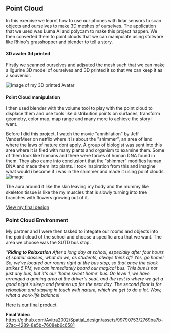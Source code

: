 ## Point Cloud

In this exercise we learnt how to use our phones with lidar sensors to scan objects and ourselves to make 3D meshes of ourselves. The application that we used was Luma AI and polycam to make this project happen. We then converted them to point clouds that we can manipulate using sfotware like Rhino's grasshopper and blender to tell a story. 

#### 3D avater 3d printed
Firstly we scanned ourselves and adjsuted the mesh such that we can make a ligurine 3D model of ourselves and 3D printed it so that we can keep it as a souvenior. 

![Image of my 3D printed Avatar](https://github.com/Avitra2002/Spatial_design/assets/99790753/ee61d0b4-34f4-4edc-8f42-cc0c97a43fe9)

#### Point Cloud manipulation
I then used blender with the volume tool to play with the point cloud to displace them and use tools like distribution points on surfaces, transform geometry, color map, map range and many more to achieve the story I want. 

Before I did this project, I watch the movie "annihilation" by Jeff VanderMeer on netflix where it is about the "shimmer", an area of land where the laws of nature dont apply. A group of biologist was sent into this area where it is filed with many plants and organism to examine them. Some of them look like humans and there were tarces of human DNA found in them. They also came into conclusiont that the "shimmer" modifies human DNA and made them into plants. I took inspiration from this and imagine what would i become if i was in the shimmer and made it using point clouds.
![image](https://github.com/Avitra2002/Spatial_design/assets/99790753/4918c6fc-d426-4836-8f4e-a6c1a49370c1)

The aura around it like the skin leaving my body and the mummy like skeleton tissue is like the my muscles that is slowly turning into tree branches with flowers growing out of it. 

[View my final design](https://github.com/Avitra2002/Spatial_design/files/13833157/Finalpdf.pdf)

### Point Cloud Environment
My partner and I were then tasked to integate our rooms and objects into the point cloud of the school and choose a specific area that we want. The area we choose was the SUTD bus stop. 

_"**Riding to Relaxation**
After a long day at school, especially after four hours of spatial classes, what do we, as students, always think of? Yes, go home! So, we've located our rooms right at the bus stop, so that once the clock strikes 5 PM, we can immediately board our magical bus. This bus is not just any bus, but it's our 'home sweet home' bus. On level 1, we have arranged a gaming area at the driver's seat, and the rest is where we get a good night's sleep and freshen up for the next day. The second floor is for relaxation and staying in touch with nature, which we get to do a lot. Wow, what a work-life balance!_


[Here is our final product](https://github.com/Avitra2002/Spatial_design/files/13833226/pdf_2_without_avatar.pdf)


**Final Video**
https://github.com/Avitra2002/Spatial_design/assets/99790753/2769ba7b-27ac-4289-8e5b-7608eb6c6581



